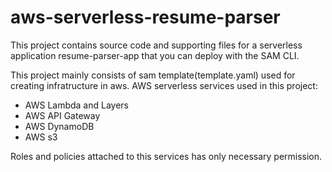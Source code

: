 # aws-serverless-resume-parser

This project contains source code and supporting files for a serverless application resume-parser-app that you can deploy with the SAM CLI. 

This project mainly consists of sam template(template.yaml) used for creating infratructure in aws.
AWS serverless services used in this project:
- AWS Lambda and Layers
- AWS API Gateway
- AWS DynamoDB
- AWS s3

Roles and policies attached to this services has only necessary permission.
